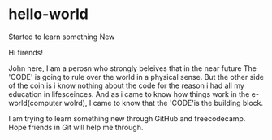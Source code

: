 # hello-world
Started to learn something New

Hi firends!

John here, I am a perosn who strongly beleives that in the near future The 'CODE' is going to rule over the world in a physical sense.
But the other side of the coin is i know nothing about the code for the reason i had all my education in lifesceinces.
And as i came to know how things work in the e-world(computer wolrd), I came to know that the 'CODE'is the building block.

 I am trying to learn something new through GitHub and freecodecamp. Hope friends in Git will help me through. 
